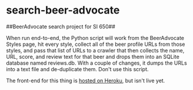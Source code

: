 search-beer-advocate
====================

##BeerAdvocate search project for SI 650##

When run end-to-end, the Python script will work from the BeerAdvocate Styles page, hit every style, collect all of the beer profile URLs from those styles, and pass that list of URLs to a crawler that then collects the name, URL, score, and review text for that beer and drops them into an SQLite database named reviews.db. With a couple of changes, it dumps the URLs into a text file and de-duplicate them. Don't use this script.

The front-end for this thing is [hosted on Heroku](http://mighty-lake-2597.herokuapp.com), but isn't live yet.
